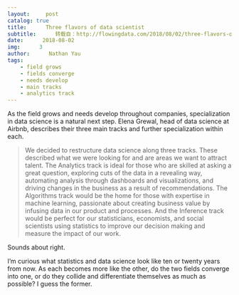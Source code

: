 ```yaml
---
layout:     post
catalog: true
title:      Three flavors of data scientist
subtitle:      转载自：http://flowingdata.com/2018/08/02/three-flavors-of-data-scientist/
date:      2018-08-02
img:      3
author:      Nathan Yau
tags:
    - field grows
    - fields converge
    - needs develop
    - main tracks
    - analytics track
---
```


As the field grows and needs develop throughout companies, specialization in data science is a natural next step. Elena Grewal, head of data science at Airbnb, describes their three main tracks and further specialization within each.

> We decided to restructure data science along three tracks. These described what we were looking for and are areas we want to attract talent.
The Analytics track is ideal for those who are skilled at asking a great question, exploring cuts of the data in a revealing way, automating analysis through dashboards and visualizations, and driving changes in the business as a result of recommendations. The Algorithms track would be the home for those with expertise in machine learning, passionate about creating business value by infusing data in our product and processes. And the Inference track would be perfect for our statisticians, economists, and social scientists using statistics to improve our decision making and measure the impact of our work.

Sounds about right.

I’m curious what statistics and data science look like ten or twenty years from now. As each becomes more like the other, do the two fields converge into one, or do they collide and differentiate themselves as much as possible? I guess the former.
